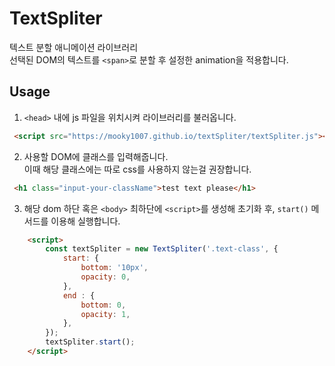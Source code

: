 # TextSpliter

텍스트 분할 애니메이션 라이브러리  
선택된 DOM의 텍스트를 `<span>`로 분할 후 설정한 animation을 적용합니다.  

## Usage  

1. `<head>` 내에 js 파일을 위치시켜 라이브러리를 불러옵니다.  
```html
 <script src="https://mooky1007.github.io/textSpliter/textSpliter.js"></script>
```  
2. 사용할 DOM에 클래스를 입력해줍니다.  
이때 해당 클래스에는 따로 css를 사용하지 않는걸 권장합니다.  
```html  
 <h1 class="input-your-className">test text please</h1>
```  
3. 해당 dom 하단 혹은 `<body>` 최하단에 `<script>`를 생성해 초기화 후,
`start()` 메서드를 이용해 실행합니다.
```html
    <script>
        const textSpliter = new TextSpliter('.text-class', {
            start: {
                bottom: '10px',
                opacity: 0,
            },
            end : {
                bottom: 0,
                opacity: 1,
            },
        });
        textSpliter.start();
    </script>
```
